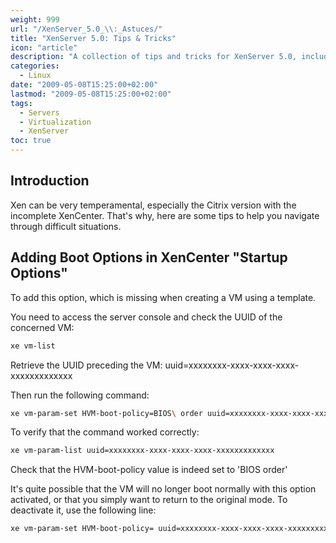 ```yaml
---
weight: 999
url: "/XenServer_5.0_\\:_Astuces/"
title: "XenServer 5.0: Tips & Tricks"
icon: "article"
description: "A collection of tips and tricks for XenServer 5.0, including solutions for common issues with XenCenter and boot options."
categories: 
  - Linux
date: "2009-05-08T15:25:00+02:00"
lastmod: "2009-05-08T15:25:00+02:00"
tags:
  - Servers
  - Virtualization
  - XenServer
toc: true
---
```


## Introduction

Xen can be very temperamental, especially the Citrix version with the incomplete XenCenter. That's why, here are some tips to help you navigate through difficult situations.

## Adding Boot Options in XenCenter "Startup Options"

To add this option, which is missing when creating a VM using a template.

You need to access the server console and check the UUID of the concerned VM:

```bash
xe vm-list 
```

Retrieve the UUID preceding the VM: uuid=xxxxxxxx-xxxx-xxxx-xxxx-xxxxxxxxxxxxx

Then run the following command:

```bash
xe vm-param-set HVM-boot-policy=BIOS\ order uuid=xxxxxxxx-xxxx-xxxx-xxxx-xxxxxxxxxxxxx
```

To verify that the command worked correctly:

```bash
xe vm-param-list uuid=xxxxxxxx-xxxx-xxxx-xxxx-xxxxxxxxxxxxx
```

Check that the HVM-boot-policy value is indeed set to 'BIOS order'

It's quite possible that the VM will no longer boot normally with this option activated, or that you simply want to return to the original mode. To deactivate it, use the following line:

```bash
xe vm-param-set HVM-boot-policy= uuid=xxxxxxxx-xxxx-xxxx-xxxx-xxxxxxxxxxxxx
```